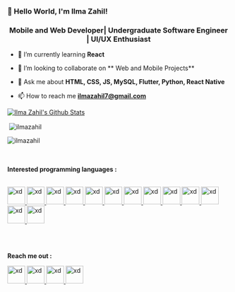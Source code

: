 ###  👋 Hello World, I'm Ilma Zahil!

<h3 align="center">Mobile and Web Developer| Undergraduate Software Engineer | UI/UX Enthusiast</h3>

- 🌱 I’m currently learning **React**

- 👯 I’m looking to collaborate on ** Web and Mobile Projects**

- 💬 Ask me about **HTML, CSS, JS, MySQL, Flutter, Python, React Native**

- 📫 How to reach me **ilmazahil7@gmail.com**

<a href="https://github.com/mahfoos/github-readme-stats"><img alt="Ilma Zahil's Github Stats" src="https://github-readme-stats.vercel.app/api?username=IlmaZahil&show_icons=true&count_private=true&theme=react&hide_border=true&bg_color=0D1117" /></a>

<p>&nbsp;<img align="center" src="https://github-readme-stats.vercel.app/api?username=IlmaZahil&show_icons=true&theme=dark&locale=en" alt="ilmazahil" /></p>

<p><img align="center" src="https://github-readme-streak-stats.herokuapp.com/?user=IlmaZahil&theme=dark" alt="ilmazahil" /></p>


<br/><br/>
**Interested programming languages :** <br/><br/>

<a href="#">
 <img src="https://cdn.worldvectorlogo.com/logos/android.svg" alt="xd" width="40" height="40"/>
</a>
<a href="#">
 <img src="https://cdn.worldvectorlogo.com/logos/logo-javascript.svg" alt="xd" width="40" height="40"/>
</a>
<a href="#">
  <img src="https://cdn.worldvectorlogo.com/logos/html5-2.svg" alt="xd" width="40" height="40"/>
</a>
<a href="#">
  <img src="https://cdn.worldvectorlogo.com/logos/.svg" alt="xd" width="40" height="40"/>
</a>
<a href="#">
  <img src="https://cdn.worldvectorlogo.com/logos/mysql-3.svg" alt="xd" width="40" height="40"/>
</a>
<a href="#">
  <img src="https://cdn.worldvectorlogo.com/logos/react-2.svg" alt="xd" width="40" height="40"/>
</a>
<a href="#">
  <img src="https://cdn.worldvectorlogo.com/logos/python-5.svg" alt="xd" width="40" height="40"/>
</a>
<a href="#">
  <img src="https://cdn.worldvectorlogo.com/logos/java-4.svg" alt="xd" width="40" height="40"/>
</a>
<a href="#">
  <img src="https://cdn.worldvectorlogo.com/logos/angular-icon-1.svg" alt="xd" width="40" height="40"/>
</a>
<a href="#">
  <img src="https://cdn.worldvectorlogo.com/logos/flutter.svg" alt="xd" width="40" height="40"/>
</a>
<a href="#">
  <img src="https://cdn.worldvectorlogo.com/logos/nodejs-2.svg" alt="xd" width="40" height="40"/>
</a>
<a href="#">
  <img src="https://cdn.worldvectorlogo.com/logos/dart.svg" alt="xd" width="40" height="40"/>
</a>
<a href="#">
  <img src="https://cdn.worldvectorlogo.com/logos/figma-1.svg" alt="xd" width="40" height="40"/>
</a>

<br/><br/>

**Reach me out :**

<a href="https://www.instagram.com/iam_ilm/">
 <img src="https://cdn.worldvectorlogo.com/logos/instagram-2-1.svg" alt="xd" width="40" height="40"/>
</a>
<a href="https://twitter.com/FZahil">
  <img src="https://cdn.worldvectorlogo.com/logos/twitter-4.svg" alt="xd" width="40" height="40"/>
</a>
<a href="https://github.com/IlmaZahil">
  <img src="https://cdn.worldvectorlogo.com/logos/facebook-4.svg" alt="xd" width="40" height="40"/>
</a>
<a href="https://www.linkedin.com/in/fathima-ilma-zahil-6404021b9/">
  <img src="https://cdn.worldvectorlogo.com/logos/linkedin-icon-2.svg" alt="xd" width="40" height="40"/>
</a>
